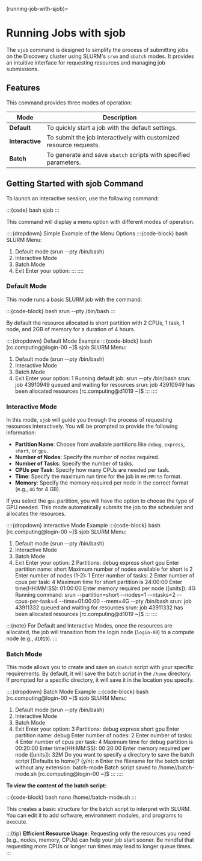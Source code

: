 (running-job-with-sjob)=
# Running Jobs with sjob

The `sjob` command is designed to simplify the process of submitting jobs on the Discovery cluster using SLURM's `srun` and `sbatch` modes. It provides an intuitive interface for requesting resources and managing job submissions.

## Features

This command provides three modes of operation:

| Mode              | Description                                               |
|-------------------|-----------------------------------------------------------|
| **Default**  | To quickly start a job with the default settings.         |
| **Interactive** | To submit the job interactively with customized resource requests. |
| **Batch**    | To generate and save `sbatch` scripts with specified parameters. |

## Getting Started with sjob Command

To launch an interactive session, use the following command:

:::{code} bash
sjob
:::

This command will display a menu option with different modes of operation.

::::{dropdown} Simple Example of the Menu Options
:::{code-block} bash
SLURM Menu:
1. Default mode (srun --pty /bin/bash)
2. Interactive Mode
3. Batch Mode
4. Exit
Enter your option:
:::
::::


### Default Mode

This mode runs a basic SLURM job with the command:

:::{code-block} bash
srun --pty /bin/bash
:::

By default the resource allocated is short partition with 2 CPUs, 1 task, 1 node, and 2GB of memory for a duration of 4 hours.

::::{dropdown} Default Mode Example
:::{code-block} bash
[rc.computing@login-00 ~]$ sjob
SLURM Menu:
1. Default mode (srun --pty /bin/bash)
2. Interactive Mode
3. Batch Mode
4. Exit
Enter your option: 1
Running default job: srun --pty /bin/bash
srun: job 43910949 queued and waiting for resources
srun: job 43910949 has been allocated resources
[rc.computing@d1019 ~]$
:::
::::


### Interactive Mode

In this mode, `sjob` will guide you through the process of requesting resources interactively. You will be prompted to provide the following information:

- **Partition Name**: Choose from available partitions like `debug`, `express`, `short`, or `gpu`.
- **Number of Nodes**: Specify the number of nodes required.
- **Number of Tasks**: Specify the number of tasks.
- **CPUs per Task**: Specify how many CPUs are needed per task.
- **Time**: Specify the maximum run time for the job in `HH:MM:SS` format.
- **Memory**: Specify the memory required per node in the correct format (e.g., `4G` for 4 GB).

If you select the `gpu` partition, you will have the option to choose the type of GPU needed. This mode automatically submits the job to the scheduler and allocates the resources.

::::{dropdown} Interactive Mode Example
:::{code-block} bash
[rc.computing@login-00 ~]$ sjob
SLURM Menu:
1. Default mode (srun --pty /bin/bash)
2. Interactive Mode
3. Batch Mode
4. Exit
Enter your option: 2
Partitions:
debug express short gpu
Enter partition name: short
Maximum number of nodes available for short is 2
Enter number of nodes (1-2): 1
Enter number of tasks: 2
Enter number of cpus per task: 4
Maximum time for short partition is 24:00:00
Enter time(HH:MM:SS): 01:00:00
Enter memory required per node (<size>[units]): 4G
Running command: srun --partition=short --nodes=1 --ntasks=2 --cpus-per-task=4 --time=01:00:00 --mem=4G --pty /bin/bash
srun: job 43911332 queued and waiting for resources
srun: job 43911332 has been allocated resources
[rc.computing@d1019 ~]$
:::
::::

:::{note}
For Default and Interactive Modes, once the resources are allocated, the job will transition from the login node (`login-00`) to a compute node (e.g., `d1019`).
:::


### Batch Mode

This mode allows you to create and save an `sbatch` script with your specific requirements. By default, it will save the batch script in the `/home` directory. If prompted for a specific directory, it will save it in the location you specify.

::::{dropdown} Batch Mode Example
:::{code-block} bash
[rc.computing@login-00 ~]$ sjob
SLURM Menu:
1. Default mode (srun --pty /bin/bash)
2. Interactive Mode
3. Batch Mode
4. Exit
Enter your option: 3
Partitions:
debug express short gpu
Enter partition name: debug
Enter number of nodes: 2
Enter number of tasks: 4
Enter number of cpus per task: 4
Maximum time for debug partition is 00:20:00
Enter time(HH:MM:SS): 00:20:00
Enter memory required per node (<size>[units]): 32M
Do you want to specify a directory to save the batch script [Defaults to home]? (y/n): n
Enter the filename for the batch script without any extension: batch-mode
Batch script saved to /home/<user-name>/batch-mode.sh
[rc.computing@login-00 ~]$
:::
::::

**To view the content of the batch script:**

:::{code-block} bash
nano /home/<user-name>/batch-mode.sh
:::

This creates a basic structure for the batch script to interpret with SLURM. You can edit it to add software, environment modules, and programs to execute.

:::{tip}
**Efficient Resource Usage**: Requesting only the resources you need (e.g., nodes, memory, CPUs) can help your job start sooner. Be mindful that requesting more CPUs or longer run times may lead to longer queue times.
:::